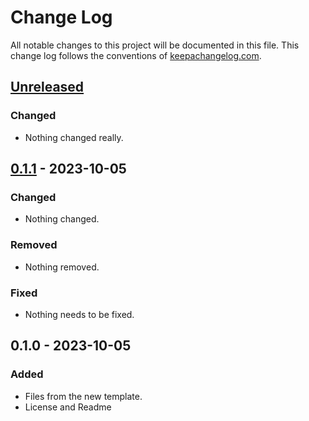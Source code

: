 # Change Log

All notable changes to this project will be documented in this file. This change log follows the conventions of [keepachangelog.com](http://keepachangelog.com/).

## [Unreleased]

### Changed

- Nothing changed really.

## [0.1.1] - 2023-10-05

### Changed

- Nothing changed.

### Removed

- Nothing removed.

### Fixed

- Nothing needs to be fixed.

## 0.1.0 - 2023-10-05

### Added

- Files from the new template.
- License and Readme

[Unreleased]: https://github.com/data-miner00/url-shortener
[0.1.1]: https://github.com/data-miner00/url-shortener
